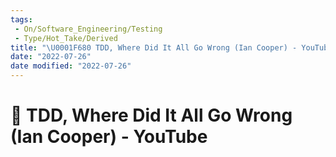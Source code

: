```yaml
---
tags:
 - On/Software_Engineering/Testing
 - Type/Hot_Take/Derived
title: "\U0001F680 TDD, Where Did It All Go Wrong (Ian Cooper) - YouTube"
date: "2022-07-26"
date modified: "2022-07-26"
---
```


# 🚀 TDD, Where Did It All Go Wrong (Ian Cooper) - YouTube
